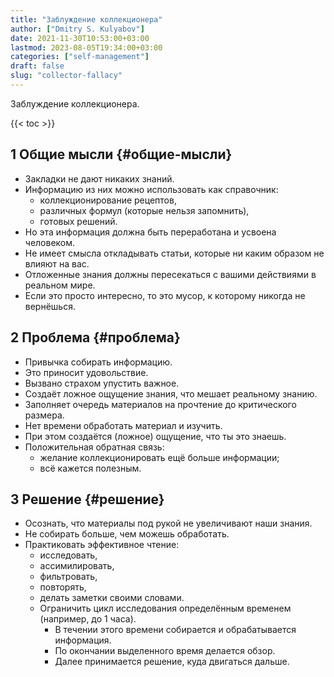 ```yaml
---
title: "Заблуждение коллекционера"
author: ["Dmitry S. Kulyabov"]
date: 2021-11-30T10:53:00+03:00
lastmod: 2023-08-05T19:34:00+03:00
categories: ["self-management"]
draft: false
slug: "collector-fallacy"
---
```


Заблуждение коллекционера.

<!--more-->

{{< toc >}}


## <span class="section-num">1</span> Общие мысли {#общие-мысли}

-   Закладки не дают никаких знаний.
-   Информацию из них можно использовать как справочник:
    -   коллекционирование рецептов,
    -   различных формул (которые нельзя запомнить),
    -   готовых решений.
-   Но эта информация должна быть переработана и усвоена человеком.
-   Не имеет смысла откладывать статьи, которые ни каким образом не влияют на вас.
-   Отложенные знания должны пересекаться с вашими действиями в реальном мире.
-   Если это просто интересно, то это мусор, к которому никогда не вернёшься.


## <span class="section-num">2</span> Проблема {#проблема}

-   Привычка собирать информацию.
-   Это приносит удовольствие.
-   Вызвано страхом упустить важное.
-   Создаёт ложное ощущение знания, что мешает реальному знанию.
-   Заполняет очередь материалов на прочтение до критического размера.
-   Нет времени обработать материал и изучить.
-   При этом создаётся (ложное) ощущение, что ты это знаешь.
-   Положительная обратная связь:
    -   желание коллекционировать ещё больше информации;
    -   всё кажется полезным.


## <span class="section-num">3</span> Решение {#решение}

-   Осознать, что материалы под рукой не увеличивают наши знания.
-   Не собирать больше, чем можешь обработать.
-   Практиковать эффективное чтение:
    -   исследовать,
    -   ассимилировать,
    -   фильтровать,
    -   повторять,
    -   делать заметки своими словами.
    -   Ограничить цикл исследования определённым временем (например, до 1 часа).
        -   В течении этого времени собирается и обрабатывается информация.
        -   По окончании выделенного время делается обзор.
        -   Далее принимается решение, куда двигаться дальше.
